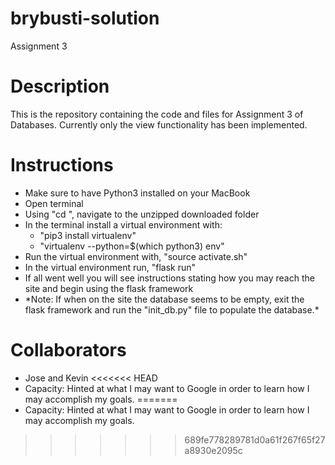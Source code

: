 # brybusti-solution
Assignment 3

# Description
This is the repository containing the code and files for Assignment 3 of Databases. Currently only the view functionality has
been implemented. 

# Instructions
* Make sure to have Python3 installed on your MacBook
* Open terminal
* Using "cd <directory>", navigate to the unzipped downloaded folder
* In the terminal install a virtual environment with:
  * "pip3 install virtualenv"
  * "virtualenv --python=$(which python3) env"
* Run the virtual environment with, "source activate.sh"
* In the virtual environment run, "flask run"
* If all went well you will see instructions stating how you may reach the site and begin using the flask framework
* \*Note: If when on the site the database seems to be empty, exit the flask framework and run the "init_db.py" file to populate the database.\*

# Collaborators
* Jose and Kevin
<<<<<<< HEAD
* Capacity: Hinted at what I may want to Google in order to learn how I may accomplish my goals. 
=======
* Capacity: Hinted at what I may want to Google in order to learn how I may accomplish my goals. 
>>>>>>> 689fe778289781d0a61f267f65f27a8930e2095c
